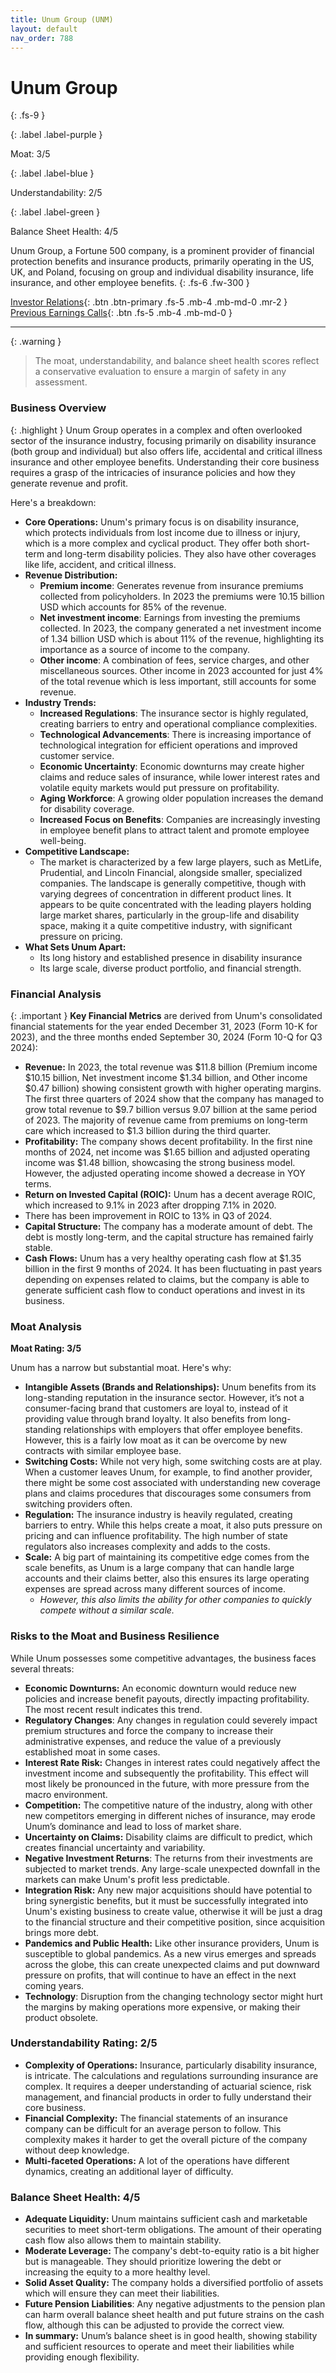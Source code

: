 ```yaml
---
title: Unum Group (UNM)
layout: default
nav_order: 788
---
```


# Unum Group
{: .fs-9 }

{: .label .label-purple }

Moat: 3/5

{: .label .label-blue }

Understandability: 2/5

{: .label .label-green }

Balance Sheet Health: 4/5

Unum Group, a Fortune 500 company, is a prominent provider of financial protection benefits and insurance products, primarily operating in the US, UK, and Poland, focusing on group and individual disability insurance, life insurance, and other employee benefits.
{: .fs-6 .fw-300 }

[Investor Relations](https://www.google.com/search?q=UNM+investor+relations){: .btn .btn-primary .fs-5 .mb-4 .mb-md-0 .mr-2 }
[Previous Earnings Calls](https://discountingcashflows.com/company/UNM/transcripts/){: .btn .fs-5 .mb-4 .mb-md-0 }

---

{: .warning }
>The moat, understandability, and balance sheet health scores reflect a conservative evaluation to ensure a margin of safety in any assessment.



### Business Overview

{: .highlight }
Unum Group operates in a complex and often overlooked sector of the insurance industry, focusing primarily on disability insurance (both group and individual) but also offers life, accidental and critical illness insurance and other employee benefits. Understanding their core business requires a grasp of the intricacies of insurance policies and how they generate revenue and profit.

Here's a breakdown:

*   **Core Operations:** Unum's primary focus is on disability insurance, which protects individuals from lost income due to illness or injury, which is a more complex and cyclical product. They offer both short-term and long-term disability policies. They also have other coverages like life, accident, and critical illness. 
*   **Revenue Distribution:**
    *   **Premium income**: Generates revenue from insurance premiums collected from policyholders. In 2023 the premiums were 10.15 billion USD which accounts for 85% of the revenue.
    *   **Net investment income**: Earnings from investing the premiums collected. In 2023, the company generated a net investment income of 1.34 billion USD which is about 11% of the revenue, highlighting its importance as a source of income to the company. 
    *   **Other income**: A combination of fees, service charges, and other miscellaneous sources. Other income in 2023 accounted for just 4% of the total revenue which is less important, still accounts for some revenue.
*   **Industry Trends:**
    *   **Increased Regulations**:  The insurance sector is highly regulated, creating barriers to entry and operational compliance complexities.
    *   **Technological Advancements**:  There is increasing importance of technological integration for efficient operations and improved customer service.
    *   **Economic Uncertainty**: Economic downturns may create higher claims and reduce sales of insurance, while lower interest rates and volatile equity markets would put pressure on profitability.
    *   **Aging Workforce**:  A growing older population increases the demand for disability coverage.
    *   **Increased Focus on Benefits**:  Companies are increasingly investing in employee benefit plans to attract talent and promote employee well-being.
*   **Competitive Landscape:** 
    *   The market is characterized by a few large players, such as MetLife, Prudential, and Lincoln Financial, alongside smaller, specialized companies. The landscape is generally competitive, though with varying degrees of concentration in different product lines.  It appears to be quite concentrated with the leading players holding large market shares, particularly in the group-life and disability space, making it a quite competitive industry, with significant pressure on pricing.
*   **What Sets Unum Apart:** 
     *   Its long history and established presence in disability insurance
      *   Its large scale, diverse product portfolio, and financial strength.

### Financial Analysis

{: .important }
**Key Financial Metrics** are derived from Unum's consolidated financial statements for the year ended December 31, 2023 (Form 10-K for 2023), and the three months ended September 30, 2024 (Form 10-Q for Q3 2024):

*   **Revenue:** In 2023, the total revenue was $11.8 billion (Premium income $10.15 billion, Net investment income $1.34 billion, and Other income $0.47 billion) showing consistent growth with higher operating margins. The first three quarters of 2024 show that the company has managed to grow total revenue to $9.7 billion versus 9.07 billion at the same period of 2023. The majority of revenue came from premiums on long-term care which increased to $1.3 billion during the third quarter.
*   **Profitability:** The company shows decent profitability. In the first nine months of 2024, net income was $1.65 billion and adjusted operating income was $1.48 billion, showcasing the strong business model. However, the adjusted operating income showed a decrease in YOY terms.
*   **Return on Invested Capital (ROIC):** Unum has a decent average ROIC, which increased to 9.1% in 2023 after dropping 7.1% in 2020. 
 *    There has been improvement in ROIC to 13% in Q3 of 2024.
*   **Capital Structure:** The company has a moderate amount of debt. The debt is mostly long-term, and the capital structure has remained fairly stable.
*   **Cash Flows:** Unum has a very healthy operating cash flow at $1.35 billion in the first 9 months of 2024. It has been fluctuating in past years depending on expenses related to claims, but the company is able to generate sufficient cash flow to conduct operations and invest in its business.

### Moat Analysis

**Moat Rating: 3/5**

Unum has a narrow but substantial moat. Here's why:

*   **Intangible Assets (Brands and Relationships):** Unum benefits from its long-standing reputation in the insurance sector. However, it’s not a consumer-facing brand that customers are loyal to, instead of it providing value through brand loyalty. It also benefits from long-standing relationships with employers that offer employee benefits. However, this is a fairly low moat as it can be overcome by new contracts with similar employee base.
*  **Switching Costs:** While not very high, some switching costs are at play.  When a customer leaves Unum, for example, to find another provider, there might be some cost associated with understanding new coverage plans and claims procedures that discourages some consumers from switching providers often.
*   **Regulation:** The insurance industry is heavily regulated, creating barriers to entry. While this helps create a moat, it also puts pressure on pricing and can influence profitability. The high number of state regulators also increases complexity and adds to the costs.
*  **Scale:** A big part of maintaining its competitive edge comes from the scale benefits, as Unum is a large company that can handle large accounts and their claims better, also this ensures its large operating expenses are spread across many different sources of income.
    *   *However, this also limits the ability for other companies to quickly compete without a similar scale.*

### Risks to the Moat and Business Resilience

While Unum possesses some competitive advantages, the business faces several threats:

*   **Economic Downturns:** An economic downturn would reduce new policies and increase benefit payouts, directly impacting profitability. The most recent result indicates this trend.
*   **Regulatory Changes**: Any changes in regulation could severely impact premium structures and force the company to increase their administrative expenses, and reduce the value of a previously established moat in some cases.
*   **Interest Rate Risk:**  Changes in interest rates could negatively affect the investment income and subsequently the profitability. This effect will most likely be pronounced in the future, with more pressure from the macro environment.
*   **Competition:** The competitive nature of the industry, along with other new competitors emerging in different niches of insurance, may erode Unum’s dominance and lead to loss of market share.
*   **Uncertainty on Claims:** Disability claims are difficult to predict, which creates financial uncertainty and variability.
*   **Negative Investment Returns**: The returns from their investments are subjected to market trends. Any large-scale unexpected downfall in the markets can make Unum's profit less predictable.
*    **Integration Risk:** Any new major acquisitions should have potential to bring synergistic benefits, but it must be successfully integrated into Unum's existing business to create value, otherwise it will be just a drag to the financial structure and their competitive position, since acquisition brings more debt.
*   **Pandemics and Public Health:** Like other insurance providers, Unum is susceptible to global pandemics. As a new virus emerges and spreads across the globe, this can create unexpected claims and put downward pressure on profits, that will continue to have an effect in the next coming years. 
*   **Technology**: Disruption from the changing technology sector might hurt the margins by making operations more expensive, or making their product obsolete.

### Understandability Rating: 2/5

*  **Complexity of Operations:**  Insurance, particularly disability insurance, is intricate. The calculations and regulations surrounding insurance are complex. It requires a deeper understanding of actuarial science, risk management, and financial products in order to fully understand their core business.
*  **Financial Complexity:** The financial statements of an insurance company can be difficult for an average person to follow. This complexity makes it harder to get the overall picture of the company without deep knowledge.
*  **Multi-faceted Operations:** A lot of the operations have different dynamics, creating an additional layer of difficulty.

### Balance Sheet Health: 4/5

*   **Adequate Liquidity:** Unum maintains sufficient cash and marketable securities to meet short-term obligations. The amount of their operating cash flow also allows them to maintain stability.
*   **Moderate Leverage:** The company's debt-to-equity ratio is a bit higher but is manageable. They should prioritize lowering the debt or increasing the equity to a more healthy level.
*   **Solid Asset Quality:** The company holds a diversified portfolio of assets which will ensure they can meet their liabilities.
*   **Future Pension Liabilities**: Any negative adjustments to the pension plan can harm overall balance sheet health and put future strains on the cash flow, although this can be adjusted to provide the correct view.
*   **In summary:** Unum’s balance sheet is in good health, showing stability and sufficient resources to operate and meet their liabilities while providing enough flexibility.
